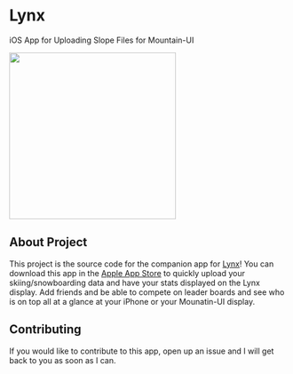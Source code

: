 # Lynx

iOS App for Uploading Slope Files for Mountain-UI

<img src="Lynx-Companion/Assets.xcassets/AppIcon.appiconset/Lynx-Companion-App-Icon.png" width="300" height="300"/>

## About Project

This project is the source code for the companion app for [Lynx](https://github.com/matthewfernst/Lynx)! You can download this app in the [Apple App Store](https://www.apple.com/app-store/) to quickly upload your skiing/snowboarding data and
have your stats displayed on the Lynx display. Add friends and be able to compete on leader boards and see who is on top all at a glance at your iPhone or your Mounatin-UI display.

## Contributing
If you would like to contribute to this app, open up an issue and I will get back to you as soon as I can.
